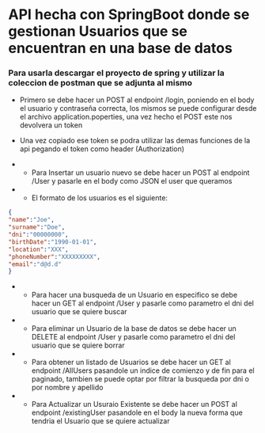 # API hecha con SpringBoot donde se gestionan Usuarios que se encuentran en una base de datos

### Para usarla descargar el proyecto de spring y utilizar la coleccion de postman que se adjunta al mismo

* Primero se debe hacer un POST al endpoint /login, poniendo en el body el usuario y contraseña correcta, los mismos se puede configurar desde el archivo application.poperties, una vez hecho el POST este nos devolvera un token
* Una vez copiado ese token se podra utilizar las demas funciones de la api pegando el token como header (Authorization)

* * Para Insertar un usuario nuevo se debe hacer un POST al endpoint /User y pasarle en el body como JSON el user que queramos
* * El formato de los usuarios es el siguiente: 
``` JSON
{
"name":"Joe",
"surname":"Doe",
"dni":"00000000",
"birthDate":"1990-01-01",
"location":"XXX",
"phoneNumber":"XXXXXXXXX",
"email":"d@d.d"
}
```

* * Para hacer una busqueda de un Usuario en especifico se debe hacer un GET al endpoint /User y pasarle como parametro el dni del usuario que se quiere buscar
* * Para eliminar un Usuario de la base de datos se debe hacer un DELETE al endpoint /User y pasarle como parametro el dni del usuario que se quiere borrar
* * Para obtener un listado de Usuarios se debe hacer un GET al endpoint /AllUsers pasandole un indice de comienzo y de fin para el paginado, tambien se puede optar
    por filtrar la busqueda por dni o por nombre y apellido
* * Para Actualizar un Usuraio Existente se debe hacer un POST al endpoint /existingUser pasandole en el body la nueva forma que tendria el Usuario que se quiere actualizar

